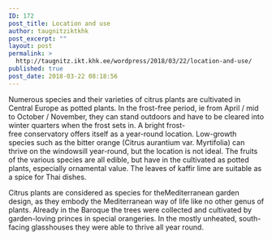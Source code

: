 ```yaml
---
ID: 172
post_title: Location and use
author: taugnitziktkhk
post_excerpt: ""
layout: post
permalink: >
  http://taugnitz.ikt.khk.ee/wordpress/2018/03/22/location-and-use/
published: true
post_date: 2018-03-22 08:18:56
---
```

Numerous species and their varieties of citrus plants are cultivated in Central Europe as potted plants. In the frost-free period, ie from April / mid to October / November, they can stand outdoors and have to be cleared into winter quarters when the frost sets in. A bright frost-free conservatory offers itself as a year-round location. Low-growth species such as the bitter orange (Citrus aurantium var. Myrtifolia) can thrive on the windowsill year-round, but the location is not ideal. The fruits of the various species are all edible, but have in the cultivated as potted plants, especially ornamental value. The leaves of kaffir lime are suitable as a spice for Thai dishes.

Citrus plants are considered as species for theMediterranean garden design, as they embody the Mediterranean way of life like no other genus of plants. Already in the Baroque the trees were collected and cultivated by garden-loving princes in special orangeries. In the mostly unheated, south-facing glasshouses they were able to thrive all year round.